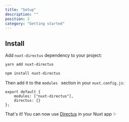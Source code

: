 ```yaml
---
title: "Setup"
description: ""
position: 2
category: "Getting started"
---
```


## Install

Add `nuxt-directus` dependency to your project:

<code-group>
  <code-block label="Yarn" active>

```bash
yarn add nuxt-directus
```

  </code-block>
  <code-block label="NPM">

```bash
npm install nuxt-directus
```

  </code-block>
</code-group>

Then add it to the `modules ` section in your `nuxt.config.js`:

```js{}[nuxt.config.js]
export default {
	modules: ["nuxt-directus"],
	directus: {}
};
```

<alert type="success">

That's it! You can now use [Directus](/usage/useDirectusToken) in your Nuxt app ✨

</alert>
